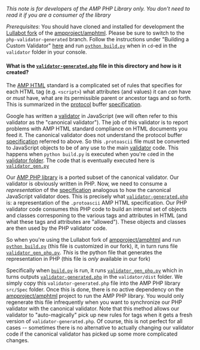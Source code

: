 _This note is for developers of the AMP PHP Library only. You don't need to read it if you are a consumer of the library_

_Prerequisites_: You should have cloned and installed for development the [Lullabot fork](https://github.com/Lullabot/amphtml) of the [ampproject/amphtml](https://github.com/ampproject/amphtml). Please be sure to switch to the `php-validator-generated` branch. Follow the instructions under "Building a Custom Validator" [here](https://github.com/Lullabot/amphtml/tree/php-validator-generated/validator) and run [`python build.py`](https://github.com/Lullabot/amphtml/blob/php-validator-generated/validator/build.py) when in `cd`-ed in the `validator` folder in your console.

#### What is the [`validator-generated.php`](https://github.com/Lullabot/amp-library/blob/main/src/Spec/validator-generated.php) file in this directory and how is it created?

The [AMP HTML](https://www.ampproject.org/) standard is a complicated set of rules that specifies for each HTML tag (e.g. `<script>`) what attributes (and values) it can _can_ have or _must_ have, what are its permissible parent or ancestor tags and so forth. This is summarized in the [protocol](https://developers.google.com/protocol-buffers/) buffer [specification](https://github.com/ampproject/amphtml/blob/master/validator/validator-main.protoascii).

Google has written a [validator](https://github.com/ampproject/amphtml/blob/master/validator/validator.js) in JavaScript (we will often refer to this validator as the "canonical validator"). The job of this validator is to report problems with AMP HTML standard compliance on HTML documents you feed it. The canonical validator does not understand the protocol buffer [specification](https://github.com/ampproject/amphtml/blob/master/validator/validator-main.protoascii) referred to above. So this `.protoascii` file must be converted to JavaScript objects to be of any use to the main [validator](https://github.com/ampproject/amphtml/blob/master/validator/validator.js) code. This happens when `python build.py` is executed when you're `cd`ed in the [validator folder](https://github.com/ampproject/amphtml/tree/master/validator). The code that is eventually executed here is [`validator_gen.py`](https://github.com/ampproject/amphtml/blob/master/validator/validator_gen.py)

Our [AMP PHP library](https://github.com/Lullabot/amp-library) is a ported subset of the canonical validator. Our validator is obviously written in PHP. Now, we need to consume a _representation_ of the [specification](https://github.com/ampproject/amphtml/blob/master/validator/validator-main.protoascii) analogous to how the canonical JavaScript validator does. This is precisely what [`validator-generated.php`](https://github.com/Lullabot/amp-library/blob/main/src/Spec/validator-generated.php) is: a representation of the `.protoascii` AMP HTML specification. Our PHP validator code consumes this PHP code to build an internal set of objects and classes corresponing to the various tags and attributes in HTML (and what these tags and attributes are "allowed"). These objects and classes are then used by the PHP validator code.

So when you're using the Lullabot fork of [ampproject/amphtml](https://github.com/ampproject/amphtml) and run [`python build.py`](https://github.com/Lullabot/amphtml/blob/php-validator-generated/validator/build.py) (this file is customized in our fork), it, in turn runs file [`validator_gen_php.py`](https://github.com/Lullabot/amphtml/blob/php-validator-generated/validator/validator_gen_php.py). _This_ is the python file that generates the representation in PHP (this file is _only_ available in our fork)

Specifically when [`build.py`](https://github.com/Lullabot/amphtml/blob/php-validator-generated/validator/build.py) is run, it runs [`validator_gen_php.py`](https://github.com/Lullabot/amphtml/blob/php-validator-generated/validator/validator_gen_php.py) which in turns outputs [`validator-generated.php`](https://github.com/Lullabot/amphtml/blob/php-validator-generated/validator/validator_gen_php.py) in the `validator/dist` folder. We simply copy this `validator-generated.php` file into the AMP PHP library `src/Spec` folder. Once this is done, there is no active dependency on the [ampproject/amphtml](https://github.com/ampproject/amphtml) project to run the AMP PHP library. You would only regenerate this file infrequently when you want to synchronize our PHP validator with the canonical validator. Note that this method allows our validator to "auto-magically" pick up new rules for tags when it gets a fresh version of `validator-generated.php`. Of course, this is not perfect for all cases -- sometimes there is no alternative to actually changing our validator code if the canonical validator has picked up some more complicated changes.
